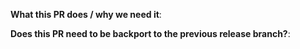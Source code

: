 **What this PR does / why we need it**:

<!--
- [ ] Smoke testing completed
- [ ] Unit test written
-->

**Does this PR need to be backport to the previous release branch?**:

<!--
If no, just write "NONE".

If don't know, write "UNKNOWN", and let the reviewer decide.

If yes, write the release branches name in the below format and submit the related cherry-pick PR:
- release/3.7
- release/3.6

Take a look at "https://www.cloudpods.org/en/docs/contribute/contrib/" to learn how to submit a cherry-pick PR. 
-->
